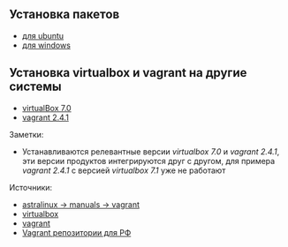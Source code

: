 ##  Установка пакетов 
- [для ubuntu](./ubuntu.md)
- [для windows](./win.md)

## Установка virtualbox и vagrant на другие системы

- [virtualBox 7.0](https://www.virtualbox.org/wiki/Download_Old_Builds_7_0)
- [vagrant 2.4.1](https://releases.comcloud.xyz/vagrant/2.4.1/)

Заметки:
- Устанавливаются релевантные версии _virtualbox 7.0_ и _vagrant 2.4.1_, эти версии продуктов интегрируются друг с другом, для примера _vagrant 2.4.1_ с версией _virtualbox 7.1_ уже не работают

Источники:
- [astralinux -> manuals -> vagrant](https://registry.astralinux.ru/latest/manuals/vagrant/)
- [virtualbox](https://www.virtualbox.org/wiki/Documentation)
- [vagrant](https://developer.hashicorp.com/vagrant)
- [Vagrant репозитории для РФ](https://vagrant.elab.pro/downloads/)
